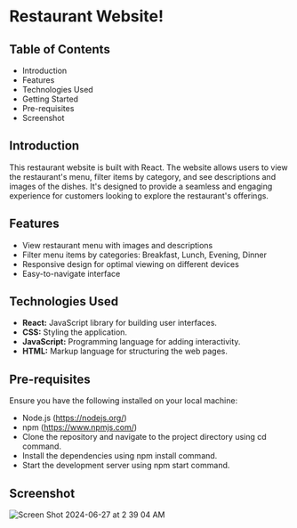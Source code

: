 # Restaurant Website!

## Table of Contents
- Introduction
- Features
- Technologies Used
- Getting Started
- Pre-requisites
- Screenshot

## Introduction
This restaurant website is built with React. The website allows users to view the restaurant's menu, filter items by category, and see descriptions and images of the dishes. It's designed to provide a seamless and engaging experience for customers looking to explore the restaurant's offerings.

## Features
- View restaurant menu with images and descriptions
- Filter menu items by categories: Breakfast, Lunch, Evening, Dinner
- Responsive design for optimal viewing on different devices
- Easy-to-navigate interface

## Technologies Used
- **React:** JavaScript library for building user interfaces.
- **CSS:** Styling the application.
- **JavaScript:** Programming language for adding interactivity.
- **HTML:** Markup language for structuring the web pages.

## Pre-requisites
Ensure you have the following installed on your local machine:

- Node.js (https://nodejs.org/)
- npm (https://www.npmjs.com/)
- Clone the repository and navigate to the project directory using cd command.
- Install the dependencies using npm install command.
- Start the development server using npm start command.

## Screenshot


![Screen Shot 2024-06-27 at 2 39 04 AM](https://github.com/sr2498/Restaurant_Website/assets/134464080/8ea3ba32-903b-46e5-83b2-c7278061de5d)

